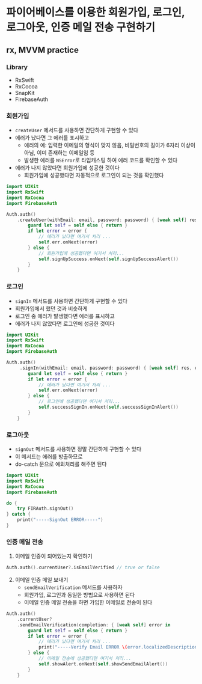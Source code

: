 # 파이어베이스를 이용한 회원가입, 로그인, 로그아웃, 인증 메일 전송 구현하기
## rx, MVVM practice

### Library
 - RxSwift
 - RxCocoa
 - SnapKit
 - FirebaseAuth

### 회원가입
- `createUser` 메서드를 사용하면 간단하게 구현할 수 있다
- 에러가 났다면 그 에러를 표시하고
  - 에러의 예: 입력한 이메일의 형식이 맞지 않음, 비밀번호의 길이가 6자리 이상이 아님, 이미 존재하는 이메일임 등
  - 발생한 에러를 `NSError`로 타입캐스팅 하여 에러 코드를 확인할 수 있다
- 에러가 나지 않았다면 회원가입에 성공한 것이다
  - 회원가입에 성공했다면 자동적으로 로그인이 되는 것을 확인했다
``` swift
import UIKit
import RxSwift
import RxCocoa
import FirebaseAuth

Auth.auth()
    .createUser(withEmail: email, password: password) { [weak self] res, error in
        guard let self = self else { return }
        if let error = error {
            // 에러가 났다면 여기서 처리 ...
            self.err.onNext(error)
        } else {
            // 회원가입에 성공했다면 여기서 처리...
            self.signUpSuccess.onNext(self.signUpSuccessAlert())
        }
    }
```

### 로그인
- `signIn` 메서드를 사용하면 간단하게 구현할 수 있다
- 회원가입에서 했던 것과 비슷하게
- 로그인 중 에러가 발생했다면 에러를 표시하고
- 에러가 나지 않았다면 로그인에 성공한 것이다

``` swift
import UIKit
import RxSwift
import RxCocoa
import FirebaseAuth

Auth.auth()
     .signIn(withEmail: email, password: password) { [weak self] res, error in
        guard let self = self else { return }
        if let error = error {
            // 에러가 났다면 여기서 처리 ...
            self.err.onNext(error)
        } else {
            // 로그인에 성공했다면 여기서 처리...
            self.successSignIn.onNext(self.successSignInAlert())
        }
    }
```

### 로그아웃
- `signOut` 메서드를 사용하면 정말 간단하게 구현할 수 있다
- 이 메서드는 에러를 방출하므로
- do-catch 문으로 예외처리를 해주면 된다

``` swift
import UIKit
import RxSwift
import RxCocoa
import FirebaseAuth

do {
    try FIRAuth.signOut()
} catch {
    print("-----SignOut ERROR-----")
}
```

### 인증 메일 전송
1. 이메일 인증이 되어있는지 확인하기
``` swift
Auth.auth().currentUser?.isEmailVerified // true or false
```
2. 이메일 인증 메일 보내기
    - `sendEmailVerification` 메서드를 사용하자
    - 회원가입, 로그인과 동일한 방법으로 사용하면 된다
    - 이메일 인증 메일 전송을 하면 가입한 이메일로 전송이 된다
    
``` swift
Auth.auth()
    .currentUser?
    .sendEmailVerification(completion: { [weak self] error in
        guard let self = self else { return }
        if let error = error {
            // 에러가 났다면 여기서 처리 ...
            print("-----Verify Email ERROR \(error.localizedDescription)-----")
        } else {
            // 이메일 전송에 성공했다면 여기서 처리...
            self.showAlert.onNext(self.showSendEmailAlert())
        }
    }
```
